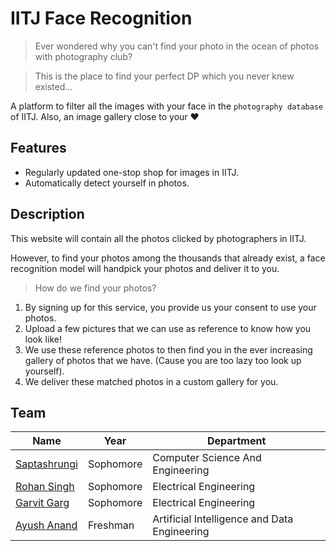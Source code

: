 # IITJ Face Recognition

> Ever wondered why you can't find your photo in the ocean of photos with photography club?

> This is the place to find your perfect DP which you never knew existed...

A platform to filter all the images with your face in the `photography database` of IITJ. Also, an image gallery close to your ❤️

## Features

* Regularly updated one-stop shop for images in IITJ.
* Automatically detect yourself in photos.

## Description

This website will contain all the photos clicked by photographers in IITJ.

However, to find your photos among the thousands that already exist, a face recognition model will handpick your photos and deliver it to you.

> How do we find your photos?

1) By signing up for this service, you provide us your consent to use your photos.
2) Upload a few pictures that we can use as reference to know how you look like!
3) We use these reference photos to then find you in the ever increasing gallery of photos that we have. (Cause you are too lazy too look up yourself).
4) We deliver these matched photos in a custom gallery for you.


## Team

| Name                                            | Year      | Department                       |
| ----------------------------------------------- | --------- | -------------------------------- |
| [Saptashrungi](https://github.com/Saptashrungi) | Sophomore | Computer Science And Engineering |
| [Rohan Singh](https://github.com/rohansingh9001) | Sophomore | Electrical Engineering |
| [Garvit Garg](https://github.com/Garvit-32) | Sophomore | Electrical Engineering |
| [Ayush Anand](https://github.com/iamayushanand) | Freshman | Artificial Intelligence and Data Engineering |
